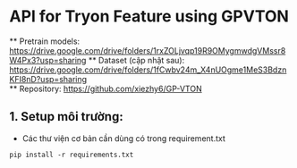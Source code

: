 # API for Tryon Feature using GPVTON
** Pretrain models: <https://drive.google.com/drive/folders/1rxZOLjvqp19R9OMygmwdgVMssr8W4Px3?usp=sharing>
** Dataset (cập nhật sau): <https://drive.google.com/drive/folders/1fCwbv24m_X4nUOgme1MeS3BdznKFI8nD?usp=sharing>  
** Repository: <https://github.com/xiezhy6/GP-VTON>  
## 1. Setup môi trường:
  - Các thư viện cơ bản cần dùng có trong requirement.txt
  ```
  pip install -r requirements.txt
  ```
